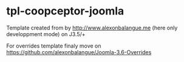 # tpl-coopceptor-joomla


Template created from by http://www.alexonbalangue.me (here only developpment mode) on J3.5/+

For overrides template finaly move on https://github.com/alexonbalangue/Joomla-3.6-Overrides
